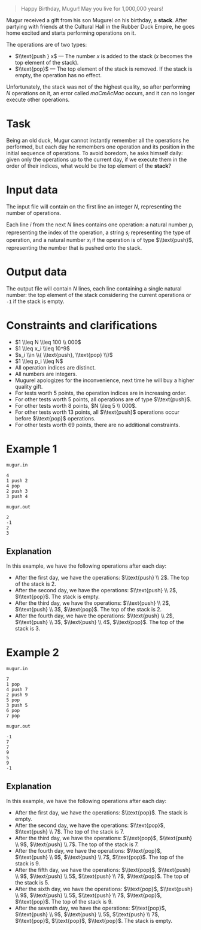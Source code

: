 > Happy Birthday, Mugur! May you live for 1,000,000 years!

Mugur received a gift from his son Mugurel on his birthday, a **stack**. After partying with friends at the Cultural Hall in the Rubber Duck Empire, he goes home excited and starts performing operations on it.

The operations are of two types:

* $\\text{push } x$ — The number $x$ is added to the stack ($x$ becomes the top element of the stack).
* $\\text{pop}$ — The top element of the stack is removed. If the stack is empty, the operation has no effect.

Unfortunately, the stack was not of the highest quality, so after performing $N$ operations on it, an error called *maCmAcMac* occurs, and it can no longer execute other operations.

# Task

Being an old duck, Mugur cannot instantly remember all the operations he performed, but each day he remembers one operation and its position in the initial sequence of operations. To avoid boredom, he asks himself daily: given only the operations up to the current day, if we execute them in the order of their indices, what would be the top element of the **stack**?

# Input data

The input file will contain on the first line an integer $N$, representing the number of operations.

Each line $i$ from the next $N$ lines contains one operation: a natural number $p_i$ representing the index of the operation, a string $s_i$ representing the type of operation, and a natural number $x_i$ if the operation is of type $\\text{push}$, representing the number that is pushed onto the stack.

# Output data

The output file will contain $N$ lines, each line containing a single natural number: the top element of the stack considering the current operations or `-1` if the stack is empty.

# Constraints and clarifications

* $1 \\leq N \\leq 100 \\ 000$
* $1 \\leq x_i \\leq 10^9$
* $s_i \\in \\{ \\text{push}, \\text{pop} \\}$
* $1 \\leq p_i \\leq N$
* All operation indices are distinct.
* All numbers are integers.
* Mugurel apologizes for the inconvenience, next time he will buy a higher quality gift.
* For tests worth $5$ points, the operation indices are in increasing order.
* For other tests worth $5$ points, all operations are of type $\\text{push}$.
* For other tests worth $8$ points, $N \\leq 5 \\ 000$.
* For other tests worth $13$ points, all $\\text{push}$ operations occur before $\\text{pop}$ operations.
* For other tests worth $69$ points, there are no additional constraints.

# Example 1

`mugur.in`
```
4
1 push 2
4 pop
2 push 3
3 push 4
```

`mugur.out`
```
2
-1
2
3
```

## Explanation

In this example, we have the following operations after each day:

* After the first day, we have the operations: $\\text{push} \\ 2$. The top of the stack is $2$.
* After the second day, we have the operations: $\\text{push} \\ 2$, $\\text{pop}$. The stack is empty.
* After the third day, we have the operations: $\\text{push} \\ 2$, $\\text{push} \\ 3$, $\\text{pop}$. The top of the stack is $2$.
* After the fourth day, we have the operations: $\\text{push} \\ 2$, $\\text{push} \\ 3$, $\\text{push} \\ 4$, $\\text{pop}$. The top of the stack is $3$.

# Example 2

`mugur.in`
```
7
1 pop
4 push 7
2 push 9
5 pop
3 push 5
6 pop
7 pop
```

`mugur.out`
```
-1
7
7
9
5
9
-1
```

## Explanation

In this example, we have the following operations after each day:

* After the first day, we have the operations: $\\text{pop}$. The stack is empty.
* After the second day, we have the operations: $\\text{pop}$, $\\text{push} \\ 7$. The top of the stack is $7$.
* After the third day, we have the operations: $\\text{pop}$, $\\text{push} \\ 9$, $\\text{push} \\ 7$. The top of the stack is $7$.
* After the fourth day, we have the operations: $\\text{pop}$, $\\text{push} \\ 9$, $\\text{push} \\ 7$, $\\text{pop}$. The top of the stack is $9$.
* After the fifth day, we have the operations: $\\text{pop}$, $\\text{push} \\ 9$, $\\text{push} \\ 5$, $\\text{push} \\ 7$, $\\text{pop}$. The top of the stack is $5$.
* After the sixth day, we have the operations: $\\text{pop}$, $\\text{push} \\ 9$, $\\text{push} \\ 5$, $\\text{push} \\ 7$, $\\text{pop}$, $\\text{pop}$. The top of the stack is $9$.
* After the seventh day, we have the operations: $\\text{pop}$, $\\text{push} \\ 9$, $\\text{push} \\ 5$, $\\text{push} \\ 7$, $\\text{pop}$, $\\text{pop}$, $\\text{pop}$. The stack is empty.